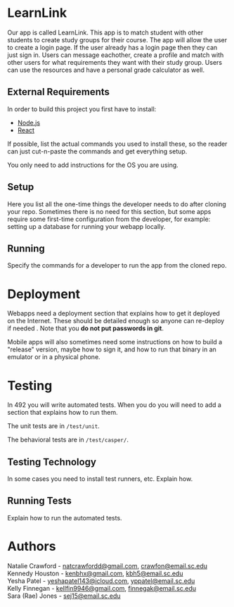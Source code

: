 # LearnLink
Our app is called LearnLink. This app is to match student with other students
to create study groups for their course. The app will allow the user to create a login page. 
If the user already has a login page then they can just sign in.
Users can message eachother, create a profile and match with other users for what requirements they want with their study group. 
Users can use the resources and have a personal grade calculator as well.


## External Requirements

In order to build this project you first have to install:

-   [Node.js](https://nodejs.org/en/)
-   [React](https://github.com/facebook/create-react-app)

If possible, list the actual commands you used to install these, so the reader
can just cut-n-paste the commands and get everything setup.

You only need to add instructions for the OS you are using.

## Setup

Here you list all the one-time things the developer needs to do after cloning
your repo. Sometimes there is no need for this section, but some apps require
some first-time configuration from the developer, for example: setting up a
database for running your webapp locally.

## Running

Specify the commands for a developer to run the app from the cloned repo.

# Deployment

Webapps need a deployment section that explains how to get it deployed on the
Internet. These should be detailed enough so anyone can re-deploy if needed
. Note that you **do not put passwords in git**.

Mobile apps will also sometimes need some instructions on how to build a
"release" version, maybe how to sign it, and how to run that binary in an
emulator or in a physical phone.

# Testing

In 492 you will write automated tests. When you do you will need to add a
section that explains how to run them.

The unit tests are in `/test/unit`.

The behavioral tests are in `/test/casper/`.

## Testing Technology

In some cases you need to install test runners, etc. Explain how.

## Running Tests

Explain how to run the automated tests.

# Authors

Natalie Crawford - natcrawfordd@gmail.com, crawfon@email.sc.edu \
Kennedy Houston - kenbhx@gmail.com, kbh5@email.sc.edu \
Yesha Patel - yeshapatel143@icloud.com, yppatel@email.sc.edu \
Kelly Finnegan - kellfin9946@gmail.com, finnegak@email.sc.edu \
Sara (Rae) Jones - sej15@email.sc.edu 
